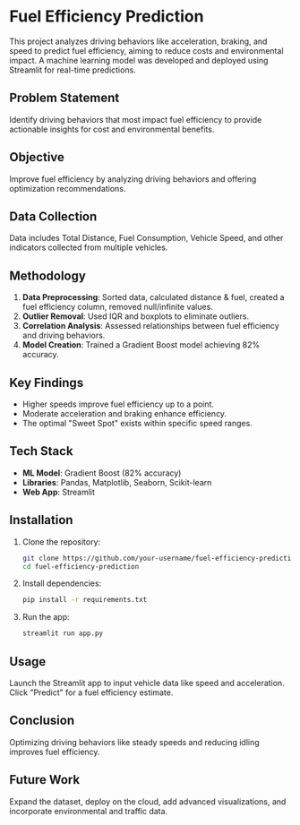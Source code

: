 
# Fuel Efficiency Prediction

This project analyzes driving behaviors like acceleration, braking, and speed to predict fuel efficiency, aiming to reduce costs and environmental impact. A machine learning model was developed and deployed using Streamlit for real-time predictions.

## Problem Statement
Identify driving behaviors that most impact fuel efficiency to provide actionable insights for cost and environmental benefits.

## Objective
Improve fuel efficiency by analyzing driving behaviors and offering optimization recommendations.

## Data Collection
Data includes Total Distance, Fuel Consumption, Vehicle Speed, and other indicators collected from multiple vehicles.

## Methodology
1. **Data Preprocessing**: Sorted data, calculated distance & fuel, created a fuel efficiency column, removed null/infinite values.
2. **Outlier Removal**: Used IQR and boxplots to eliminate outliers.
3. **Correlation Analysis**: Assessed relationships between fuel efficiency and driving behaviors.
4. **Model Creation**: Trained a Gradient Boost model achieving 82% accuracy.

## Key Findings
- Higher speeds improve fuel efficiency up to a point.
- Moderate acceleration and braking enhance efficiency.
- The optimal "Sweet Spot" exists within specific speed ranges.

## Tech Stack
- **ML Model**: Gradient Boost (82% accuracy)
- **Libraries**: Pandas, Matplotlib, Seaborn, Scikit-learn
- **Web App**: Streamlit

## Installation
1. Clone the repository:
   ```bash
   git clone https://github.com/your-username/fuel-efficiency-prediction.git
   cd fuel-efficiency-prediction
   ```
2. Install dependencies:
   ```bash
   pip install -r requirements.txt
   ```
3. Run the app:
   ```bash
   streamlit run app.py
   ```

## Usage
Launch the Streamlit app to input vehicle data like speed and acceleration. Click "Predict" for a fuel efficiency estimate.

## Conclusion
Optimizing driving behaviors like steady speeds and reducing idling improves fuel efficiency.

## Future Work
Expand the dataset, deploy on the cloud, add advanced visualizations, and incorporate environmental and traffic data.




